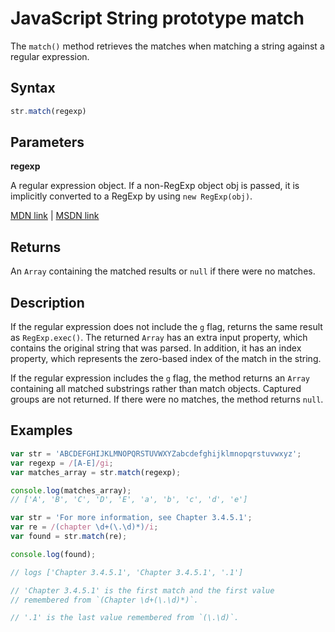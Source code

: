 # JavaScript String prototype match

The `match()` method retrieves the matches when matching a string against a regular expression.

## Syntax

```js
str.match(regexp)
```

## Parameters

**regexp**

A regular expression object. If a non-RegExp object obj is passed, it is implicitly converted to a RegExp by using `new RegExp(obj)`. 

[MDN link](https://developer.mozilla.org/en-US/docs/Web/JavaScript/Reference/Global_Objects/String/match) | [MSDN link](https://msdn.microsoft.com/en-us/LIBRary/7df7sf4x%28v=vs.94%29.aspx)

## Returns

An `Array` containing the matched results or `null` if there were no matches.

## Description

If the regular expression does not include the `g` flag, returns the same result as `RegExp.exec()`. The returned `Array` has an extra input property, which contains the original string that was parsed. In addition, it has an index property, which represents the zero-based index of the match in the string.

If the regular expression includes the `g` flag, the method returns an `Array` containing all matched substrings rather than match objects. Captured groups are not returned. If there were no matches, the method returns `null`.

## Examples

```js
var str = 'ABCDEFGHIJKLMNOPQRSTUVWXYZabcdefghijklmnopqrstuvwxyz';
var regexp = /[A-E]/gi;
var matches_array = str.match(regexp);

console.log(matches_array);
// ['A', 'B', 'C', 'D', 'E', 'a', 'b', 'c', 'd', 'e']
```

```js
var str = 'For more information, see Chapter 3.4.5.1';
var re = /(chapter \d+(\.\d)*)/i;
var found = str.match(re);

console.log(found);

// logs ['Chapter 3.4.5.1', 'Chapter 3.4.5.1', '.1']

// 'Chapter 3.4.5.1' is the first match and the first value 
// remembered from `(Chapter \d+(\.\d)*)`.

// '.1' is the last value remembered from `(\.\d)`.
```
